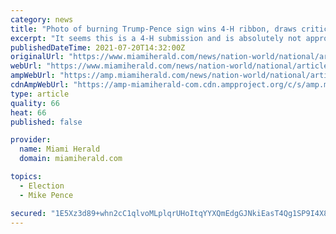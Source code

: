 ```yaml
---
category: news
title: "Photo of burning Trump-Pence sign wins 4-H ribbon, draws criticism in Minnesota"
excerpt: "It seems this is a 4-H submission and is absolutely not appropriate, especially as a children’s submission,” the local Republican party said."
publishedDateTime: 2021-07-20T14:32:00Z
originalUrl: "https://www.miamiherald.com/news/nation-world/national/article252895213.html"
webUrl: "https://www.miamiherald.com/news/nation-world/national/article252895213.html"
ampWebUrl: "https://amp.miamiherald.com/news/nation-world/national/article252895213.html"
cdnAmpWebUrl: "https://amp-miamiherald-com.cdn.ampproject.org/c/s/amp.miamiherald.com/news/nation-world/national/article252895213.html"
type: article
quality: 66
heat: 66
published: false

provider:
  name: Miami Herald
  domain: miamiherald.com

topics:
  - Election
  - Mike Pence

secured: "1E5Xz3d89+whn2cC1qlvoMLplqrUHoItqYYXQmEdgGJNkiEasT4Qg1SP9I4X8eppYe5w7609JbmecEjE7UgJ/2RosFOGm24N3oV1w5xHRlc+AkLwV/Pj+DIiWLoSNU49n7miVfraIv57Wn5vfuYDj5sQtAPDtm6Ysf+8Wsj/exM27401QW/pfVINua/a5bqDR86x9zd1ZlCbSW44w/xIVNudLTY7Vu3hgk43WtzdIcAXDkpYsRSfu15JtC5Z02UlXDVA3AAtHa4OLncq0G9C24T+9vD3kZAGygGsmxx3xeDNUHwFtrjXc5m+5qdOuFhz1sj6RdhsAIL4hM+oEgfS/kT9TIn6H3ivcxgvttypaG0=;mISxfk4A89SDeSHNZGm2Gg=="
---
```


